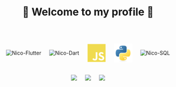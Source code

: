 <h1 align="center">🙂 Welcome to my profile 🙂<br><br></h1>
<br>

<div align="center" style="display: inline_block">
  <img align="center" alt="Nico-Flutter" height="50" src="https://cdn.jsdelivr.net/gh/devicons/devicon/icons/flutter/flutter-original.svg">
  &emsp;
  <img align="center" alt="Nico-Dart" height="50" src="https://cdn.jsdelivr.net/gh/devicons/devicon/icons/dart/dart-original.svg">
  &emsp;
  <img align="center" alt="Nico-Js" height="50" src="https://raw.githubusercontent.com/devicons/devicon/master/icons/javascript/javascript-plain.svg">
  &emsp;
  <img align="center" alt="Nico-Python" height="50" src="https://raw.githubusercontent.com/devicons/devicon/master/icons/python/python-original.svg">
  &emsp;
  <img align="center" alt="Nico-SQL" height="50" src="https://cdn.jsdelivr.net/gh/devicons/devicon/icons/postgresql/postgresql-original.svg">
</div>
<br>
<br>

<div align="center"> 
  <a href="https://instagram.com/nicollas.dev" target="_blank"><img src="https://img.shields.io/badge/-Instagram-%23E4405F?style=for-the-badge&logo=instagram&logoColor=white" target="_blank"></a>
  &emsp;
  <a href = "mailto:nicollasmota1705@gmail.com"><img src="https://img.shields.io/badge/-Gmail-%23333?style=for-the-badge&logo=gmail&logoColor=white" target="_blank"></a>
  &emsp;
  <a href="https://www.linkedin.com/in/nicollas-oliveira-mota-45b9b7114/" target="_blank"><img src="https://img.shields.io/badge/-LinkedIn-%230077B5?style=for-the-badge&logo=linkedin&logoColor=white" target="_blank"></a>
</div>
